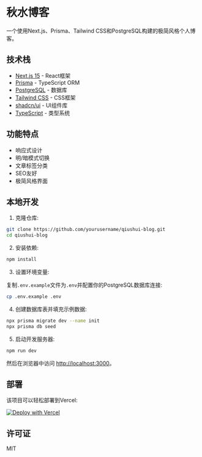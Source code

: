 # 秋水博客

一个使用Next.js、Prisma、Tailwind CSS和PostgreSQL构建的极简风格个人博客。

## 技术栈

- [Next.js 15](https://nextjs.org/) - React框架
- [Prisma](https://www.prisma.io/) - TypeScript ORM
- [PostgreSQL](https://www.postgresql.org/) - 数据库
- [Tailwind CSS](https://tailwindcss.com/) - CSS框架
- [shadcn/ui](https://ui.shadcn.com/) - UI组件库
- [TypeScript](https://www.typescriptlang.org/) - 类型系统

## 功能特点

- 响应式设计
- 明/暗模式切换
- 文章标签分类
- SEO友好
- 极简风格界面

## 本地开发

1. 克隆仓库:

```bash
git clone https://github.com/yourusername/qiushui-blog.git
cd qiushui-blog
```

2. 安装依赖:

```bash
npm install
```

3. 设置环境变量:

复制`.env.example`文件为`.env`并配置你的PostgreSQL数据库连接:

```bash
cp .env.example .env
```

4. 创建数据库表并填充示例数据:

```bash
npx prisma migrate dev --name init
npx prisma db seed
```

5. 启动开发服务器:

```bash
npm run dev
```

然后在浏览器中访问 [http://localhost:3000](http://localhost:3000)。

## 部署

该项目可以轻松部署到Vercel:

[![Deploy with Vercel](https://vercel.com/button)](https://vercel.com/new/clone?repository-url=https%3A%2F%2Fgithub.com%2Fyourusername%2Fqiushui-blog)

## 许可证

MIT
